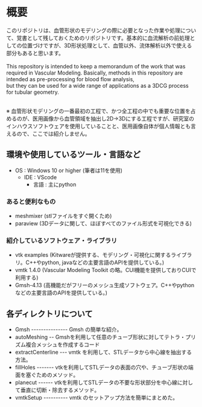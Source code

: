 # 概要
このリポジトリは、血管形状のモデリングの際に必要となった作業や処理について、覚書として残しておくためのリポジトリです。基本的に血流解析の前処理としての位置づけですが、3D形状処理として、血管以外、流体解析以外で使える部分もあると思います。<br>
<br>
This repository is intended to keep a memorandum of the work that was required in Vascular Modeling. Basically, methods in this repository are intended as pre-processing for blood flow analysis,  
but they can be used for a wide range of applications as a 3DCG process for tubular geometry. 

<br>
※ 血管形状モデリングの一番最初の工程で、かつ全工程の中でも重要な位置を占めるのが、医用画像から血管領域を抽出し2D→3Dにする工程ですが、研究室のインハウスソフトウェアを使用していることと、医用画像自体が個人情報とも言えるので、ここでは紹介しません。

## 環境や使用しているツール・言語など
* OS : Windows 10 or higher (筆者は11を使用)
    * IDE : VScode
         * 言語 : 主にpython

### あると便利なもの
* meshmixer (stlファイルをすぐ開くため)
* paraview (3Dデータに関して、ほぼすべてのファイル形式を可視化できる)

### 紹介しているソフトウェア・ライブラリ
* vtk examples (Kitwareが提供する、モデリング・可視化に関するライブラリ。C++やpython, javaなどの主要言語のAPIを提供している。)
* vmtk 1.4.0 (Vascular Modeling Toolkit の略。CUI機能を提供しておりCUIで利用する)
* Gmsh-4.13 (高機能だがフリーのメッシュ生成ソフトウェア。C++やpythonなどの主要言語のAPIを提供している。)

## 各ディレクトリについて
 + Gmsh   --------------- Gmsh の簡単な紹介。
 + autoMeshing -- Gmshを利用して任意のチューブ形状に対してテトラ・プリズム複合メッシュを作成するコード
 + extractCenterline --- vmtk を利用して、STLデータから中心線を抽出する方法。
 + fillHoles    -------  vtkを利用してSTLデータの表面の穴や、チューブ形状の端面を塞ぐためのメソッド。
 + planecut  ------ vtkを利用してSTLデータの不要な形状部分を中心線に対して垂直に切断・除去するメソッド。
 + vmtkSetup      ---------- vmtk のセットアップ方法を簡単にまとめた。
 
